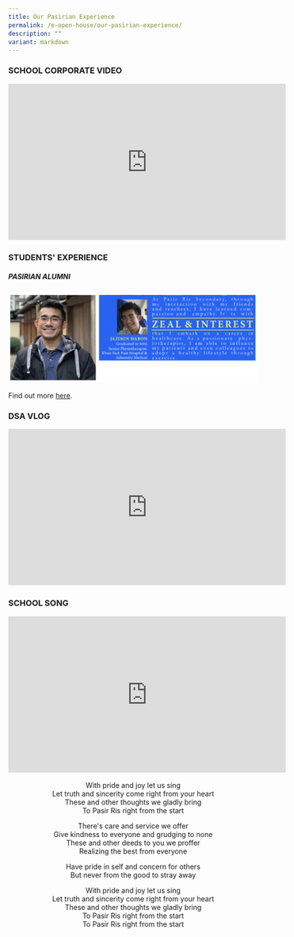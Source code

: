 ```yaml
---
title: Our Pasirian Experience
permalink: /e-open-house/our-pasirian-experience/
description: ""
variant: markdown
---
```

### **SCHOOL CORPORATE VIDEO**
<div style="text-align:center">
<iframe width="560" height="315" src="https://www.youtube.com/embed/GOF8jI49lWc" title="YouTube video player" frameborder="0" allow="accelerometer; autoplay; clipboard-write; encrypted-media; gyroscope; picture-in-picture; web-share" allowfullscreen=""></iframe></div>

### **STUDENTS' EXPERIENCE**

##### **PASIRIAN ALUMNI**

<img class="center" src="/images/alumni.png">

Find out more [here](/about-us/Our-Partners/Alumni/).

### **DSA VLOG**
<div style="text-align:center">
<iframe allowfullscreen="" allow="accelerometer; autoplay; clipboard-write; encrypted-media; gyroscope; picture-in-picture; web-share" frameborder="0" title="YouTube video player" src="https://www.youtube.com/embed/OXW8GQrnhn4" height="315" width="560"></iframe></div>

### **SCHOOL SONG**
<div style="text-align:center">
<iframe width="560" height="315" src="https://www.youtube.com/embed/pzvipntESGg" title="YouTube video player" frameborder="0" allow="accelerometer; autoplay; clipboard-write; encrypted-media; gyroscope; picture-in-picture; web-share" allowfullscreen=""></iframe>
<br>

With pride and joy let us sing  
Let truth and sincerity come right from your heart  
These and other thoughts we gladly bring  
To Pasir Ris right from the start  

There's care and service we offer  
Give kindness to everyone and grudging to none  
These and other deeds to you we proffer  
Realizing the best from everyone  
  
Have pride in self and concern for others  
But never from the good to stray away  
  
With pride and joy let us sing  
Let truth and sincerity come right from your heart  
These and other thoughts we gladly bring  
To Pasir Ris right from the start  
To Pasir Ris right from the start
<p></p>
</div>